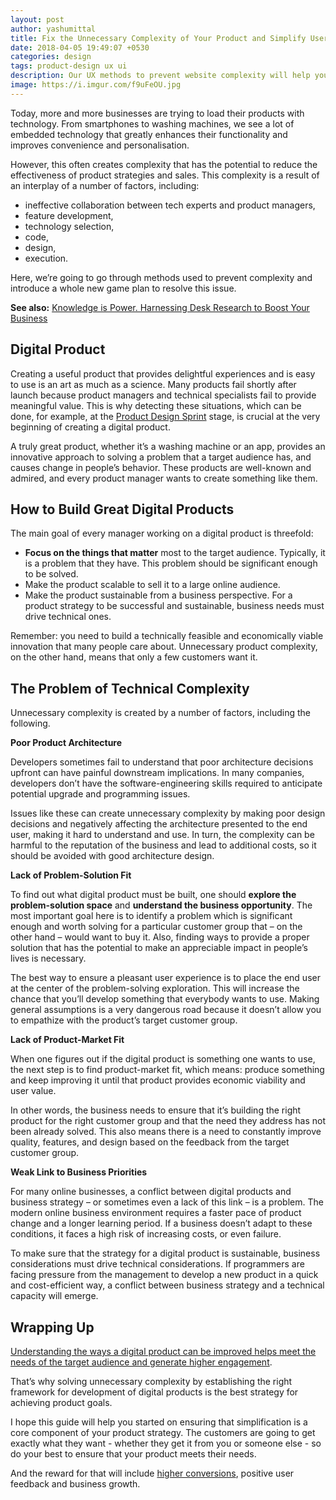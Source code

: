 ```yaml
---
layout: post
author: yashumittal
title: Fix the Unnecessary Complexity of Your Product and Simplify User Experience
date: 2018-04-05 19:49:07 +0530
categories: design
tags: product-design ux ui
description: Our UX methods to prevent website complexity will help you improve general user experience on the website and boost conversion.
image: https://i.imgur.com/f9uFeOU.jpg
---
```


Today, more and more businesses are trying to load their products with technology. From smartphones to washing machines, we see a lot of embedded technology that greatly enhances their functionality and improves convenience and personalisation.

However, this often creates complexity that has the potential to reduce the effectiveness of product strategies and sales. This complexity is a result of an interplay of a number of factors, including:

- ineffective collaboration between tech experts and product managers,
- feature development,
- technology selection,
- code,
- design,
- execution.

Here, we’re going to go through methods used to prevent complexity and introduce a whole new game plan to resolve this issue.

**See also:** [Knowledge is Power. Harnessing Desk Research to Boost Your Business](/knowledge-is-power-harnessing-desk-research-to-boost-your-business)

## Digital Product

Creating a useful product that provides delightful experiences and is easy to use is an art as much as a science. Many products fail shortly after launch because product managers and technical specialists fail to provide meaningful value. This is why detecting these situations, which can be done, for example, at the [Product Design Sprint](https://www.codecarrot.net/services/product-design-sprint) stage, is crucial at the very beginning of creating a digital product.

A truly great product, whether it’s a washing machine or an app, provides an innovative approach to solving a problem that a target audience has, and causes change in people’s behavior. These products are well-known and admired, and every product manager wants to create something like them.

## How to Build Great Digital Products

The main goal of every manager working on a digital product is threefold:

- **Focus on the things that matter** most to the target audience. Typically, it is a problem that they have. This problem should be significant enough to be solved.
- Make the product scalable to sell it to a large online audience.
- Make the product sustainable from a business perspective. For a product strategy to be successful and sustainable, business needs must drive technical ones.  

Remember: you need to build a technically feasible and economically viable innovation that many people care about. Unnecessary product complexity, on the other hand, means that only a few customers want it.

## The Problem of Technical Complexity

Unnecessary complexity is created by a number of factors, including the following.

**Poor Product Architecture**

Developers sometimes fail to understand that poor architecture decisions upfront can have painful downstream implications. In many companies, developers don’t have the software-engineering skills required to anticipate potential upgrade and programming issues.

Issues like these can create unnecessary complexity by making poor design decisions and negatively affecting the architecture presented to the end user, making it hard to understand and use. In turn, the complexity can be harmful to the reputation of the business and lead to additional costs, so it should be avoided with good architecture design.  

**Lack of Problem-Solution Fit**

To find out what digital product must be built, one should **explore the problem-solution space** and **understand the business opportunity**. The most important goal here is to identify a problem which is significant enough and worth solving for a particular customer group that – on the other hand – would want to buy it. Also, finding ways to provide a proper solution that has the potential to make an appreciable impact in people’s lives is necessary.

The best way to ensure a pleasant user experience is to place the end user at the center of the problem-solving exploration. This will increase the chance that you’ll develop something that everybody  wants to use. Making general assumptions is a very dangerous road because it doesn’t allow you to empathize with the product’s target customer group.

**Lack of Product-Market Fit**

When one figures out if the digital product is something one wants to use, the next step is to find product-market fit, which means: produce something and keep improving it until that product provides economic viability and user value.

In other words, the business needs to ensure that it’s building the right product for the right customer group and that the need they address has not been already solved. This also means there is a need to constantly improve quality, features, and design based on the feedback from the target customer group.

**Weak Link to Business Priorities**

For many online businesses, a conflict between digital products and business strategy – or sometimes even a lack of this link – is a problem. The modern online business environment requires a faster pace of product change and a longer learning period. If a business doesn’t adapt to these conditions, it faces a high risk of increasing costs, or even failure.

To make sure that the strategy for a digital product is sustainable, business considerations must drive technical considerations. If programmers are facing pressure from the management to develop a new product in a quick and cost-efficient way, a conflict between business strategy and a technical capacity will emerge.

## Wrapping Up

[Understanding the ways a digital product can be improved helps meet the needs of the target audience and generate higher engagement](/how-various-types-of-expert-evaluation-can-increase-your-website-effectiveness).

That’s why solving unnecessary complexity by establishing the right framework for development of digital products is the best strategy for achieving product goals.

I hope this guide will help you started on ensuring that simplification is a core component of your product strategy. The customers are going to get exactly what they want - whether they get it from you or someone else - so do your best to ensure that your product meets their needs.

And the reward for that will include [higher conversions](/10-tips-to-make-your-users-engaged-till-they-pay-on-your-website), positive user feedback and business growth.
